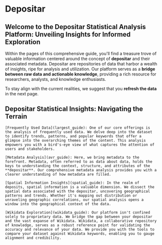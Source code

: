 # Depositar

<h2>Welcome to the Depositar Statistical Analysis Platform: Unveiling Insights for Informed Exploration </h2>

Within the pages of this comprehensive guide, you'll find a treasure trove of valuable information centered around the concept of **depositar** and their associated metadata. Depositar are repositories of data that harbor a wealth of insights, ripe for analysis and utilization. Our platform serves as a **bridge between raw data and actionable knowledge**, providing a rich resource for researchers, analysts, and knowledge enthusiasts.

To stay align with the current realities, we suggest that you **refresh the data** in the next page.

<h2>Depositar Statistical Insights: Navigating the Terrain</h2>

```{note}
[Frequently Used Data](largest_guide): One of our core offerings is the analysis of frequently used data. We delve deep into the dataset to identify trends, patterns, and popular keywords that offer a glimpse into the overarching themes of the content. This analysis empowers you with a bird's-eye view of what captures the attention of users and stakeholders.

[Metadata Analysis](avr_guide): Here, we bring metadata to the forefront. Metadata, often referred to as data about data, holds the keys to understanding the context, structure, and attributes of the **depositar**. Our comprehensive metadata analysis provides you with a clearer understanding of how metadata are filled.

[Spatial Information Insights](spatial_guide): In the realm of deposits, spatial information is a valuable dimension. We dissect the spatial data associated with the depositar, uncovering geographical patterns and trends. Whether it's mapping out distribution or unraveling geographic correlations, our spatial analysis opens a window into the geographical context of the data.

[Wikidata Exploration](wikidata_guide): Our platform isn't confined solely to proprietary data. We bridge the gap between your depositar and the vast expanse of Wikidata. Wikidata, a collaborative repository of knowledge, serves as a robust reference point for validating the accuracy and relevance of your data. We provide you with the tools to compare your dataset against Wikidata keywords, enabling you to gauge alignment and credibility.
```